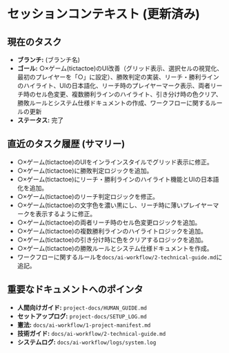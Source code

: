 # セッションコンテキスト (更新済み)

## 現在のタスク
- **ブランチ:** (ブランチ名)
- **ゴール:** ○×ゲーム(tictactoe)のUI改善（グリッド表示、選択セルの視覚化、最初のプレイヤーを「○」に設定）、勝敗判定の実装、リーチ・勝利ラインのハイライト、UIの日本語化、リーチ時のプレイヤーマーク表示、両者リーチ時のセル色変更、複数勝利ラインのハイライト、引き分け時の色クリア、勝敗ルールとシステム仕様ドキュメントの作成、ワークフローに関するルールの更新
- **ステータス:** 完了

## 直近のタスク履歴 (サマリー)
- ○×ゲーム(tictactoe)のUIをインラインスタイルでグリッド表示に修正。
- ○×ゲーム(tictactoe)に勝敗判定ロジックを追加。
- ○×ゲーム(tictactoe)にリーチ・勝利ラインのハイライト機能とUIの日本語化を追加。
- ○×ゲーム(tictactoe)のリーチ判定ロジックを修正。
- ○×ゲーム(tictactoe)の文字色を濃い黒にし、リーチ時に薄いプレイヤーマークを表示するように修正。
- ○×ゲーム(tictactoe)の両者リーチ時のセル色変更ロジックを追加。
- ○×ゲーム(tictactoe)の複数勝利ラインのハイライトロジックを追加。
- ○×ゲーム(tictactoe)の引き分け時に色をクリアするロジックを追加。
- ○×ゲーム(tictactoe)の勝敗ルールとシステム仕様ドキュメントを作成。
- ワークフローに関するルールを`docs/ai-workflow/2-technical-guide.md`に追記。

## 重要なドキュメントへのポインタ
- **人間向けガイド:** `project-docs/HUMAN_GUIDE.md`
- **セットアップログ:** `project-docs/SETUP_LOG.md`
- **憲法:** `docs/ai-workflow/1-project-manifest.md`
- **技術ガイド:** `docs/ai-workflow/2-technical-guide.md`
- **システムログ:** `docs/ai-workflow/logs/system.log`
